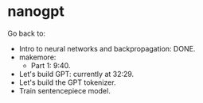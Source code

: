 # nanogpt

Go back to:

- Intro to neural networks and backpropagation: DONE.
- makemore:
    - Part 1: 9:40.
- Let's build GPT: currently at 32:29.
- Let's build the GPT tokenizer.
- Train sentencepiece model.
